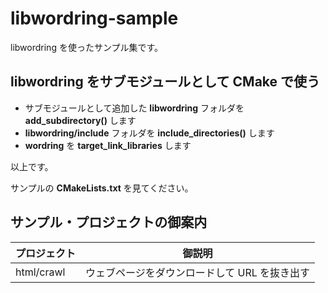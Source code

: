 ﻿libwordring-sample
====

libwordring を使ったサンプル集です。

## libwordring をサブモジュールとして CMake で使う

- サブモジュールとして追加した **libwordring** フォルダを **add_subdirectory()** します
- **libwordring/include** フォルダを **include_directories()** します
- **wordring** を **target_link_libraries** します

以上です。

サンプルの **CMakeLists.txt** を見てください。

## サンプル・プロジェクトの御案内

| プロジェクト | 御説明 |
|----|----|
| html/crawl | ウェブページをダウンロードして URL を抜き出す |